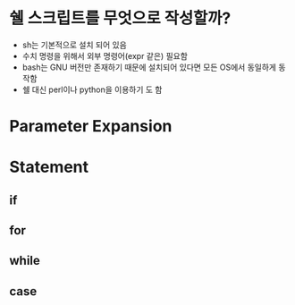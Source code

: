 # 쉘 스크립트를 무엇으로 작성할까? 
- sh는 기본적으로 설치 되어 있음
- 수치 명령을 위해서 외부 명령어(expr 같은) 필요함 
- bash는 GNU 버전만 존재하기 때문에 설치되어 있다면 모든 OS에서 동일하게 동작함 
- 쉘 대신 perl이나 python을 이용하기 도 함 

# Parameter Expansion 


# Statement
## if 


## for 


## while


## case



